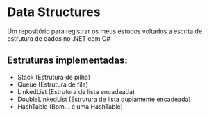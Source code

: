 # Data Structures

Um repositório para registrar os meus estudos voltados a escrita de estrutura de dados no .NET com C#


## Estruturas implementadas:
- Stack (Estrutura de pilha)
- Queue (Estrutura de fila)
- LinkedList (Estrutura de lista encadeada)
- DoubleLinkedList (Estrutura de lista duplamente encadeada)
- HashTable (Bom... é uma HashTable)
